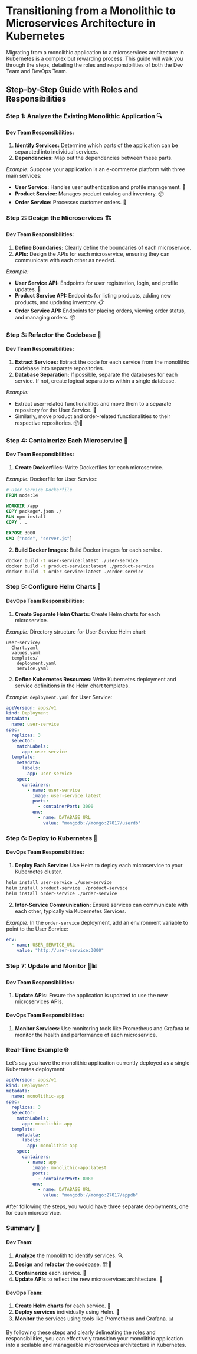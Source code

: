 # Transitioning from a Monolithic to Microservices Architecture in Kubernetes

Migrating from a monolithic application to a microservices architecture in Kubernetes is a complex but rewarding process. This guide will walk you through the steps, detailing the roles and responsibilities of both the Dev Team and DevOps Team.

## Step-by-Step Guide with Roles and Responsibilities

### Step 1: Analyze the Existing Monolithic Application 🔍

#### Dev Team Responsibilities:
1. **Identify Services:** Determine which parts of the application can be separated into individual services.
2. **Dependencies:** Map out the dependencies between these parts.

*Example:* Suppose your application is an e-commerce platform with three main services:
- **User Service:** Handles user authentication and profile management. 👤
- **Product Service:** Manages product catalog and inventory. 📦
- **Order Service:** Processes customer orders. 🛒

### Step 2: Design the Microservices 🏗️

#### Dev Team Responsibilities:
1. **Define Boundaries:** Clearly define the boundaries of each microservice.
2. **APIs:** Design the APIs for each microservice, ensuring they can communicate with each other as needed.

*Example:* 
- **User Service API:** Endpoints for user registration, login, and profile updates. 🔑
- **Product Service API:** Endpoints for listing products, adding new products, and updating inventory. 📋
- **Order Service API:** Endpoints for placing orders, viewing order status, and managing orders. 📦

### Step 3: Refactor the Codebase 🔨

#### Dev Team Responsibilities:
1. **Extract Services:** Extract the code for each service from the monolithic codebase into separate repositories.
2. **Database Separation:** If possible, separate the databases for each service. If not, create logical separations within a single database.

*Example:* 
- Extract user-related functionalities and move them to a separate repository for the User Service. 👤
- Similarly, move product and order-related functionalities to their respective repositories. 📦🛒

### Step 4: Containerize Each Microservice 🐳

#### Dev Team Responsibilities:
1. **Create Dockerfiles:** Write Dockerfiles for each microservice.

*Example:* Dockerfile for User Service:
```dockerfile
# User Service Dockerfile
FROM node:14

WORKDIR /app
COPY package*.json ./
RUN npm install
COPY . .

EXPOSE 3000
CMD ["node", "server.js"]
```

2. **Build Docker Images:** Build Docker images for each service.
```sh
docker build -t user-service:latest ./user-service
docker build -t product-service:latest ./product-service
docker build -t order-service:latest ./order-service
```

### Step 5: Configure Helm Charts 📜

#### DevOps Team Responsibilities:
1. **Create Separate Helm Charts:** Create Helm charts for each microservice.

*Example:* Directory structure for User Service Helm chart:
```
user-service/
  Chart.yaml
  values.yaml
  templates/
    deployment.yaml
    service.yaml
```

2. **Define Kubernetes Resources:** Write Kubernetes deployment and service definitions in the Helm chart templates.

*Example:* `deployment.yaml` for User Service:
```yaml
apiVersion: apps/v1
kind: Deployment
metadata:
  name: user-service
spec:
  replicas: 3
  selector:
    matchLabels:
      app: user-service
  template:
    metadata:
      labels:
        app: user-service
    spec:
      containers:
        - name: user-service
          image: user-service:latest
          ports:
            - containerPort: 3000
          env:
            - name: DATABASE_URL
              value: "mongodb://mongo:27017/userdb"
```

### Step 6: Deploy to Kubernetes 🚀

#### DevOps Team Responsibilities:
1. **Deploy Each Service:** Use Helm to deploy each microservice to your Kubernetes cluster.

```sh
helm install user-service ./user-service
helm install product-service ./product-service
helm install order-service ./order-service
```

2. **Inter-Service Communication:** Ensure services can communicate with each other, typically via Kubernetes Services.

*Example:* In the `order-service` deployment, add an environment variable to point to the User Service:
```yaml
env:
  - name: USER_SERVICE_URL
    value: "http://user-service:3000"
```

### Step 7: Update and Monitor 🔄📊

#### Dev Team Responsibilities:
1. **Update APIs:** Ensure the application is updated to use the new microservices APIs.

#### DevOps Team Responsibilities:
1. **Monitor Services:** Use monitoring tools like Prometheus and Grafana to monitor the health and performance of each microservice.

### Real-Time Example 🌐

Let’s say you have the monolithic application currently deployed as a single Kubernetes deployment:

```yaml
apiVersion: apps/v1
kind: Deployment
metadata:
  name: monolithic-app
spec:
  replicas: 3
  selector:
    matchLabels:
      app: monolithic-app
  template:
    metadata:
      labels:
        app: monolithic-app
    spec:
      containers:
        - name: app
          image: monolithic-app:latest
          ports:
            - containerPort: 8080
          env:
            - name: DATABASE_URL
              value: "mongodb://mongo:27017/appdb"
```

After following the steps, you would have three separate deployments, one for each microservice.

### Summary 📝

#### Dev Team:
1. **Analyze** the monolith to identify services. 🔍
2. **Design** and **refactor** the codebase. 🏗️🔨
3. **Containerize** each service. 🐳
4. **Update APIs** to reflect the new microservices architecture. 🔄

#### DevOps Team:
1. **Create Helm charts** for each service. 📜
2. **Deploy services** individually using Helm. 🚀
3. **Monitor** the services using tools like Prometheus and Grafana. 📊

By following these steps and clearly delineating the roles and responsibilities, you can effectively transition your monolithic application into a scalable and manageable microservices architecture in Kubernetes.
